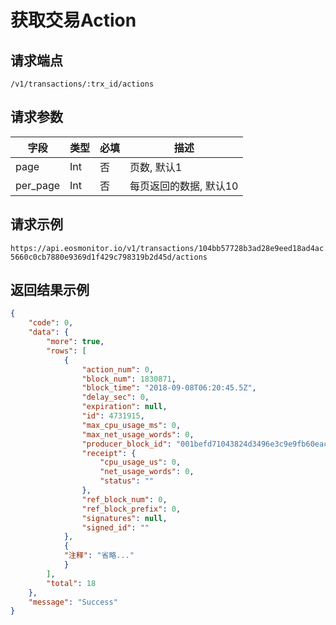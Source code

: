# 获取交易Action

## 请求端点

`/v1/transactions/:trx_id/actions`

## 请求参数

| 字段 | 类型 | 必填 | 描述 |
| --- | --- | --- | --- |
| page      | Int |   否   | 页数, 默认1 |
| per_page     | Int  | 否 | 每页返回的数据, 默认10 |

## 请求示例

`https://api.eosmonitor.io/v1/transactions/104bb57728b3ad28e9eed18ad4ac5660c0cb7880e9369d1f429c798319b2d45d/actions`

## 返回结果示例

```json
{
    "code": 0,
    "data": {
        "more": true,
        "rows": [
            {
                "action_num": 0,
                "block_num": 1830871,
                "block_time": "2018-09-08T06:20:45.5Z",
                "delay_sec": 0,
                "expiration": null,
                "id": 4731915,
                "max_cpu_usage_ms": 0,
                "max_net_usage_words": 0,
                "producer_block_id": "001befd71043824d3496e3c9e9fb60eac4b595a27320cb011417bb44bca74f7c",
                "receipt": {
                    "cpu_usage_us": 0,
                    "net_usage_words": 0,
                    "status": ""
                },
                "ref_block_num": 0,
                "ref_block_prefix": 0,
                "signatures": null,
                "signed_id": ""
            },
            {
            "注释": "省略..."
            }
        ],
        "total": 18
    },
    "message": "Success"
}
```
